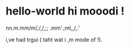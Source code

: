 # hello-world hi mooodi !
nn.m.mm/m/,/,/,;;
.mm'.;ml,,/,.'













i,ve had trgui ( taht wat i ,m mode of !).









